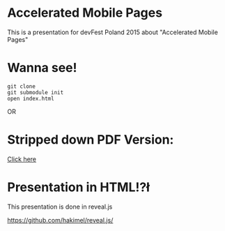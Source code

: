 # Accelerated Mobile Pages

This is a presentation for devFest Poland 2015 about "Accelerated Mobile Pages"

# Wanna see!

```
git clone
git submodule init
open index.html
```

OR

# Stripped down PDF Version:

[Click here](https://github.com/artpi/slides-amp/blob/pdf/presentation.pdf)

# Presentation in HTML!?ł

This presentation is done in reveal.js

https://github.com/hakimel/reveal.js/